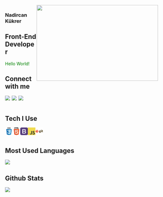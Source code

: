 <img src = "https://media.tenor.com/h9hbSTdgeiQAAAAC/burday%C4%B1m-garavel.gif" align = right width = "400" height = "250">

### Nadircan Kükrer

## Front-End Developer 

<font color = "green"> Hello World!

</font>


## Connect with me

[<img  width="22" src="https://unpkg.com/simple-icons@v4/icons/linkedin.svg" align="left" />][linkedin]
[<img  width="22" src="https://unpkg.com/simple-icons@v4/icons/discord.svg" align="left" />][discord]
[<img  width="22" src="https://unpkg.com/simple-icons@v4/icons/hackerrank.svg" align="left" />][hackerrank]

 
<br />
<br />

## Tech I Use

<img align="left" src="https://raw.githubusercontent.com/github/explore/80688e429a7d4ef2fca1e82350fe8e3517d3494d/topics/css/css.png" width = "25" height="25">
<img align="left" src="https://raw.githubusercontent.com/github/explore/80688e429a7d4ef2fca1e82350fe8e3517d3494d/topics/html/html.png" width = "25" height="25">
<img align="left" src="https://raw.githubusercontent.com/github/explore/80688e429a7d4ef2fca1e82350fe8e3517d3494d/topics/bootstrap/bootstrap.png" width = "25" height="25">
<img align="left" src="https://raw.githubusercontent.com/github/explore/80688e429a7d4ef2fca1e82350fe8e3517d3494d/topics/javascript/javascript.png" width = "25" height="25">
<img align="left" src="https://raw.githubusercontent.com/github/explore/80688e429a7d4ef2fca1e82350fe8e3517d3494d/topics/git/git.png" width = "25" height="25">

<br/>
<br/>


## Most Used Languages

<img src="https://github-readme-stats.vercel.app/api/top-langs/?username=nadircankukrer&layout=compact&theme=dark">



<br/>


## Github Stats
<img src="https://github-readme-stats.vercel.app/api?username=nadircankukrer&theme=dark">








[linkedin]: https://www.linkedin.com/in/nadircan-k%C3%BCkrer-16201125a/
 [discord]: https://discord.com/users/756646818795749399
[hackerrank]: https://www.hackerrank.com/kukrernadircan
